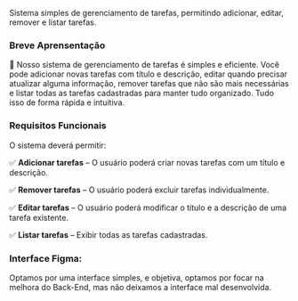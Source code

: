 
Sistema simples de gerenciamento de tarefas, permitindo adicionar, editar, remover e listar tarefas.
### Breve Aprensentação

📝 Nosso sistema de gerenciamento de tarefas é simples e eficiente. Você pode adicionar novas tarefas com título e descrição, editar quando precisar atualizar alguma informação, remover tarefas que não são mais necessárias e listar todas as tarefas cadastradas para manter tudo organizado. Tudo isso de forma rápida e intuitiva.

### **Requisitos Funcionais**

O sistema deverá permitir:

✅ **Adicionar tarefas** – O usuário poderá criar novas tarefas com um título e descrição.

✅ **Remover tarefas** – O usuário poderá excluir tarefas individualmente.

✅ **Editar tarefas** – O usuário poderá modificar o título e a descrição de uma tarefa existente.

✅ **Listar tarefas** – Exibir todas as tarefas cadastradas.

### Interface Figma:
Optamos por uma interface simples, e objetiva, optamos por focar na melhora do Back-End, mas não deixamos a interface mal desenvolvida.



    
   
    

